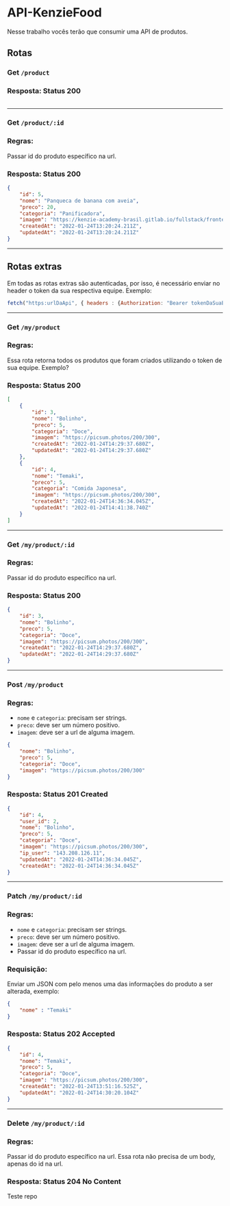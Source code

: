 

# API-KenzieFood

Nesse trabalho vocês terão que consumir uma API de produtos.

## Rotas

### Get `/product`

### Resposta: Status 200

```json

```
---

### Get `/product/:id`

### Regras:
Passar id do produto específico na url.


### Resposta: Status 200

```json
{
	"id": 5,
	"nome": "Panqueca de banana com aveia",
	"preco": 20,
	"categoria": "Panificadora",
	"imagem": "https://kenzie-academy-brasil.gitlab.io/fullstack/frontend/modulo2/sprint4/img/capstone-images/panqueca.png",
	"createdAt": "2022-01-24T13:20:24.211Z",
	"updatedAt": "2022-01-24T13:20:24.211Z"
}

```
--- 
## Rotas extras
Em todas as rotas extras são autenticadas, por isso, é necessário enviar no header o token da sua respectiva equipe. Exemplo:

```javascript
fetch("https:urlDaApi", { headers : {Authorization: "Bearer tokenDaSuaEquipe"}} )
```
---

### Get `/my/product`
### Regras:
Essa rota retorna todos os produtos que foram criados utilizando o token de sua equipe. Exemplo?

### Resposta: Status 200
```json
[
	{
		"id": 3,
		"nome": "Bolinho",
		"preco": 5,
		"categoria": "Doce",
		"imagem": "https://picsum.photos/200/300",
		"createdAt": "2022-01-24T14:29:37.680Z",
		"updatedAt": "2022-01-24T14:29:37.680Z"
	},
	{
		"id": 4,
		"nome": "Temaki",
		"preco": 5,
		"categoria": "Comida Japonesa",
		"imagem": "https://picsum.photos/200/300",
		"createdAt": "2022-01-24T14:36:34.045Z",
		"updatedAt": "2022-01-24T14:41:38.740Z"
	}
]
```
---

### Get `/my/product/:id`
### Regras:
Passar id do produto específico na url.
### Resposta: Status 200
```json
{
	"id": 3,
	"nome": "Bolinho",
	"preco": 5,
	"categoria": "Doce",
	"imagem": "https://picsum.photos/200/300",
	"createdAt": "2022-01-24T14:29:37.680Z",
	"updatedAt": "2022-01-24T14:29:37.680Z"
}
```
---

### Post `/my/product`
### Regras:
- `nome` e `categoria`: precisam ser strings.
- `preco`: deve ser um número positivo.
- `imagem`: deve ser a url de alguma imagem.

```json
{
	"nome": "Bolinho",
	"preco": 5,
	"categoria": "Doce",
	"imagem": "https://picsum.photos/200/300"
}
```
### Resposta: Status 201 Created
```json
{
	"id": 4,
	"user_id": 2,
	"nome": "Bolinho",
	"preco": 5,
	"categoria": "Doce",
	"imagem": "https://picsum.photos/200/300",
	"ip_user": "143.208.126.11",
	"updatedAt": "2022-01-24T14:36:34.045Z",
	"createdAt": "2022-01-24T14:36:34.045Z"
}
```
---

### Patch `/my/product/:id`
### Regras:
- `nome` e `categoria`: precisam ser strings.
- `preco`: deve ser um número positivo.
- `imagem`: deve ser a url de alguma imagem.
- Passar id do produto específico na url.

### Requisição:
Enviar um JSON com pelo menos uma das informações do produto a ser alterada, exemplo:

```json
{
	"nome" : "Temaki"
}
```

### Resposta: Status 202 Accepted
```json
{
	"id": 4,
	"nome": "Temaki",
	"preco": 5,
	"categoria": "Doce",
	"imagem": "https://picsum.photos/200/300",
	"createdAt": "2022-01-24T13:51:16.525Z",
	"updatedAt": "2022-01-24T14:30:20.104Z"
}
```
---

### Delete `/my/product/:id`
### Regras:
Passar id do produto específico na url.
Essa rota não precisa de um body, apenas do id na url.
### Resposta: Status 204 No Content

Teste repo